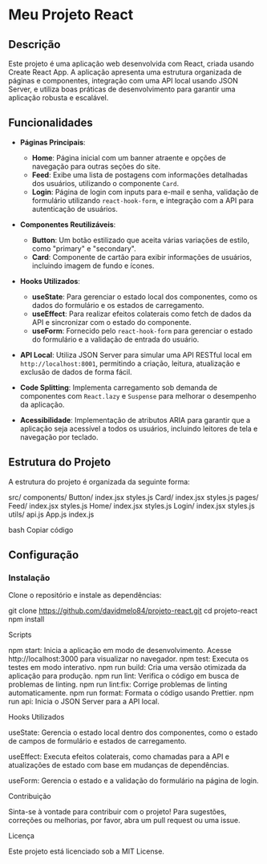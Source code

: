 # Meu Projeto React

## Descrição

Este projeto é uma aplicação web desenvolvida com React, criada usando Create React App. A aplicação apresenta uma estrutura organizada de páginas e componentes, integração com uma API local usando JSON Server, e utiliza boas práticas de desenvolvimento para garantir uma aplicação robusta e escalável.

## Funcionalidades

- **Páginas Principais**:
  - **Home**: Página inicial com um banner atraente e opções de navegação para outras seções do site.
  - **Feed**: Exibe uma lista de postagens com informações detalhadas dos usuários, utilizando o componente `Card`.
  - **Login**: Página de login com inputs para e-mail e senha, validação de formulário utilizando `react-hook-form`, e integração com a API para autenticação de usuários.

- **Componentes Reutilizáveis**:
  - **Button**: Um botão estilizado que aceita várias variações de estilo, como "primary" e "secondary".
  - **Card**: Componente de cartão para exibir informações de usuários, incluindo imagem de fundo e ícones.

- **Hooks Utilizados**:
  - **useState**: Para gerenciar o estado local dos componentes, como os dados do formulário e os estados de carregamento.
  - **useEffect**: Para realizar efeitos colaterais como fetch de dados da API e sincronizar com o estado do componente.
  - **useForm**: Fornecido pelo `react-hook-form` para gerenciar o estado do formulário e a validação de entrada do usuário.

- **API Local**: Utiliza JSON Server para simular uma API RESTful local em `http://localhost:8001`, permitindo a criação, leitura, atualização e exclusão de dados de forma fácil.

- **Code Splitting**: Implementa carregamento sob demanda de componentes com `React.lazy` e `Suspense` para melhorar o desempenho da aplicação.

- **Acessibilidade**: Implementação de atributos ARIA para garantir que a aplicação seja acessível a todos os usuários, incluindo leitores de tela e navegação por teclado.

## Estrutura do Projeto

A estrutura do projeto é organizada da seguinte forma:

src/ components/ Button/ index.jsx styles.js Card/ index.jsx styles.js pages/ Feed/ index.jsx styles.js Home/ index.jsx styles.js Login/ index.jsx styles.js utils/ api.js App.js index.js

bash
Copiar código

## Configuração

### Instalação

Clone o repositório e instale as dependências:

git clone https://github.com/davidmelo84/projeto-react.git
cd projeto-react
npm install

Scripts

npm start: Inicia a aplicação em modo de desenvolvimento. Acesse http://localhost:3000 para visualizar no navegador.
npm test: Executa os testes em modo interativo.
npm run build: Cria uma versão otimizada da aplicação para produção.
npm run lint: Verifica o código em busca de problemas de linting.
npm run lint:fix: Corrige problemas de linting automaticamente.
npm run format: Formata o código usando Prettier.
npm run api: Inicia o JSON Server para a API local.

Hooks Utilizados

useState: Gerencia o estado local dentro dos componentes, como o estado de campos de formulário e estados de carregamento.

useEffect: Executa efeitos colaterais, como chamadas para a API e atualizações de estado com base em mudanças de dependências.


useForm: Gerencia o estado e a validação do formulário na página de login.

Contribuição

Sinta-se à vontade para contribuir com o projeto! Para sugestões, correções ou melhorias, por favor, abra um pull request ou uma issue.

Licença

Este projeto está licenciado sob a MIT License.








